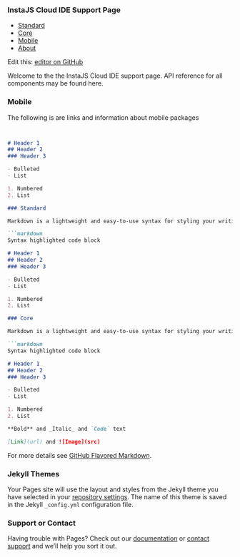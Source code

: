 ### InstaJS Cloud IDE Support Page

<ul>
  <li><a href="default.asp">Standard</a></li>
  <li><a href="news.asp">Core</a></li>
  <li><a href="contact.asp">Mobile</a></li>
  <li><a href="about.asp">About</a></li>
</ul>

Edit this: [editor on GitHub](https://github.com/insta-code/instajs-ide/edit/gh-pages/README.md) 

Welcome to the the InstaJS Cloud IDE support page. API reference for all components may be found here.
### Mobile 

The following is are links and information about mobile packages
```markdown


# Header 1
## Header 2
### Header 3

- Bulleted
- List

1. Numbered
2. List

### Standard

Markdown is a lightweight and easy-to-use syntax for styling your writing. It includes conventions for

```markdown
Syntax highlighted code block

# Header 1
## Header 2
### Header 3

- Bulleted
- List

1. Numbered
2. List

### Core 

Markdown is a lightweight and easy-to-use syntax for styling your writing. It includes conventions for

```markdown
Syntax highlighted code block

# Header 1
## Header 2
### Header 3

- Bulleted
- List

1. Numbered
2. List

**Bold** and _Italic_ and `Code` text

[Link](url) and ![Image](src)
```

For more details see [GitHub Flavored Markdown](https://guides.github.com/features/mastering-markdown/).

### Jekyll Themes

Your Pages site will use the layout and styles from the Jekyll theme you have selected in your [repository settings](https://github.com/insta-code/instajs-ide/settings). The name of this theme is saved in the Jekyll `_config.yml` configuration file.

### Support or Contact

Having trouble with Pages? Check out our [documentation](https://help.github.com/categories/github-pages-basics/) or [contact support](https://github.com/contact) and we’ll help you sort it out.
